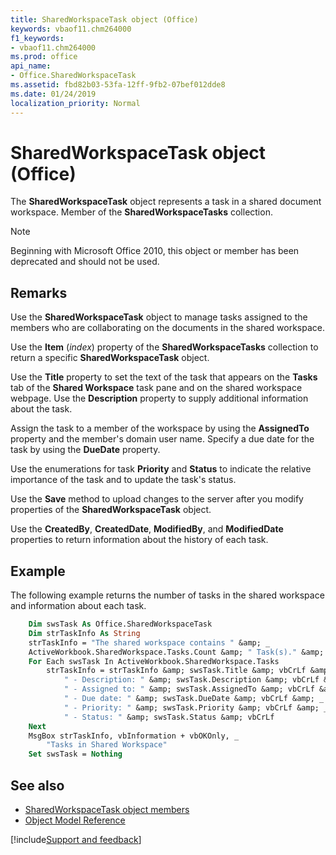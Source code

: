 ```yaml
---
title: SharedWorkspaceTask object (Office)
keywords: vbaof11.chm264000
f1_keywords:
- vbaof11.chm264000
ms.prod: office
api_name:
- Office.SharedWorkspaceTask
ms.assetid: fbd82b03-53fa-12ff-9fb2-07bef012dde8
ms.date: 01/24/2019
localization_priority: Normal
---
```



# SharedWorkspaceTask object (Office)

The **SharedWorkspaceTask** object represents a task in a shared document workspace. Member of the **SharedWorkspaceTasks** collection.

> [!NOTE] 
> Beginning with Microsoft Office 2010, this object or member has been deprecated and should not be used.


## Remarks

Use the **SharedWorkspaceTask** object to manage tasks assigned to the members who are collaborating on the documents in the shared workspace.

Use the **Item** (_index_) property of the **SharedWorkspaceTasks** collection to return a specific **SharedWorkspaceTask** object.

Use the **Title** property to set the text of the task that appears on the **Tasks** tab of the **Shared Workspace** task pane and on the shared workspace webpage. Use the **Description** property to supply additional information about the task.

Assign the task to a member of the workspace by using the **AssignedTo** property and the member's domain user name. Specify a due date for the task by using the **DueDate** property.

Use the enumerations for task **Priority** and **Status** to indicate the relative importance of the task and to update the task's status.

Use the **Save** method to upload changes to the server after you modify properties of the **SharedWorkspaceTask** object.

Use the **CreatedBy**, **CreatedDate**, **ModifiedBy**, and **ModifiedDate** properties to return information about the history of each task.


## Example

The following example returns the number of tasks in the shared workspace and information about each task.


```vb
    Dim swsTask As Office.SharedWorkspaceTask 
    Dim strTaskInfo As String 
    strTaskInfo = "The shared workspace contains " &amp; _ 
    ActiveWorkbook.SharedWorkspace.Tasks.Count &amp; " Task(s)." &amp; vbCrLf 
    For Each swsTask In ActiveWorkbook.SharedWorkspace.Tasks 
        strTaskInfo = strTaskInfo &amp; swsTask.Title &amp; vbCrLf &amp; _ 
            " - Description: " &amp; swsTask.Description &amp; vbCrLf &amp; _ 
            " - Assigned to: " &amp; swsTask.AssignedTo &amp; vbCrLf &amp; _ 
            " - Due date: " &amp; swsTask.DueDate &amp; vbCrLf &amp; _ 
            " - Priority: " &amp; swsTask.Priority &amp; vbCrLf &amp; _ 
            " - Status: " &amp; swsTask.Status &amp; vbCrLf 
    Next 
    MsgBox strTaskInfo, vbInformation + vbOKOnly, _ 
        "Tasks in Shared Workspace" 
    Set swsTask = Nothing 

```


## See also

- [SharedWorkspaceTask object members](overview/Library-Reference/sharedworkspacetask-members-office.md)
- [Object Model Reference](overview/Library-Reference/reference-object-library-reference-for-office.md)


[!include[Support and feedback](~/includes/feedback-boilerplate.md)]